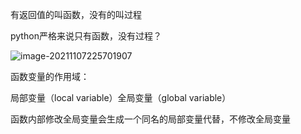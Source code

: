 有返回值的叫函数，没有的叫过程

python严格来说只有函数，没有过程？

![image-20211107225701907](C:\Users\Administrator\AppData\Roaming\Typora\typora-user-images\image-20211107225701907.png)

函数变量的作用域：

局部变量（local variable）全局变量（global variable）

函数内部修改全局变量会生成一个同名的局部变量代替，不修改全局变量

